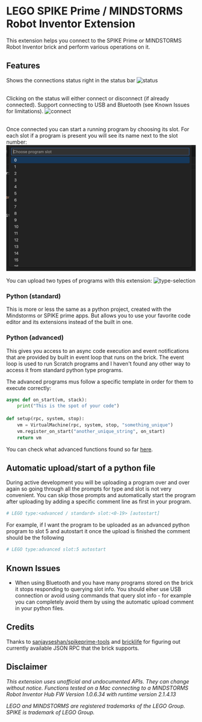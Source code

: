 # LEGO SPIKE Prime / MINDSTORMS Robot Inventor Extension

This extension helps you connect to the SPIKE Prime or MINDSTORMS Robot Inventor brick and perform various operations on it. 

## Features

Shows the connections status right in the status bar
![status](images/status.png)

\
Clicking on the status will either connect or disconnect (if already connected). Support connecting to USB and Bluetooth (see Known Issues for limitations). 
![connect](images/connect.png)

\
Once connected you can start a running program by choosing its slot. For each slot if a program is present you will see its name next to the slot number:
![slot-selection](images/slot-selection.png)

You can upload two types of programs with this extension:
![type-selection](images/type-selection.png)

### Python (standard)

This is more or less the same as a python project, created with the Mindstorms or SPIKE prime apps. But allows you to use your favorite code editor and its extensions instead of the built in one.

### Python (advanced)

This gives you access to an async code execution and event notifications that are provided by built in event loop that runs on the brick. The event loop is used to run Scratch programs and I haven't found any other way to access it from standard python type programs. 

The advanced programs mus follow a specific template in order for them to execute correctly:
```python
async def on_start(vm, stack):
    print("This is the spot of your code")

def setup(rpc, system, stop):
    vm = VirtualMachine(rpc, system, stop, "something_unique")
    vm.register_on_start("another_unique_string", on_start)
    return vm
```
You can check what advanced functions found so far [here](ADVANCED-FEATURES.md). 

## Automatic upload/start of a python file

During active development you will be uploading a program over and over again so going through all the prompts for type and slot is not very convenient. You can skip those prompts and automatically start the program after uploading by adding a specific comment line as first in your program. 
```python
# LEGO type:<advanced / standard> slot:<0-19> [autostart]
```

For example, if I want the program to be uploaded as an advanced python program to slot 5 and autostart it once the upload is finished the comment should be the following
```python
# LEGO type:advanced slot:5 autostart
```

## Known Issues

* When using Bluetooth and you have many programs stored on the brick it stops responding to querying slot info. You should eiher use USB connection or avoid using commands that query slot info - for example you can completely avoid them by using the automatic upload comment in your python files. 

## Credits

Thanks to [sanjayseshan/spikeprime-tools](https://github.com/sanjayseshan/spikeprime-tools) and [bricklife](https://gist.github.com/bricklife/13c7fe07c3145dd94f4f23d20ccf5a79) for figuring out currently available JSON RPC that the brick supports. 

## Disclaimer

*This extension uses unofficial and undocumented APIs. They can change without notice. Functions tested on a Mac connecting to a MINDSTORMS Robot Inventor Hub FW Version 1.0.6.34 with runtime version 2.1.4.13*

*LEGO and MINDSTORMS are registered trademarks of the LEGO Group. SPIKE is trademark of LEGO Group.*

